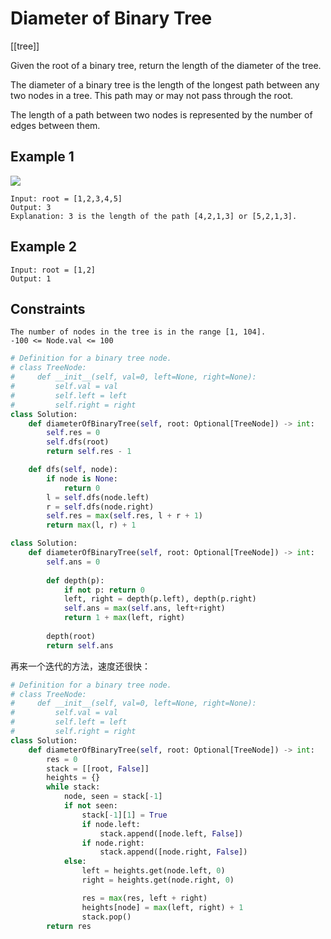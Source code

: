 # Diameter of Binary Tree

[[tree]]

Given the root of a binary tree, return the length of the diameter of the tree.

The diameter of a binary tree is the length of the longest path between any two nodes in a tree. This path may or may not pass through the root.

The length of a path between two nodes is represented by the number of edges between them.

## Example 1

![](https://assets.leetcode.com/uploads/2021/03/06/diamtree.jpg)

```text
Input: root = [1,2,3,4,5]
Output: 3
Explanation: 3 is the length of the path [4,2,1,3] or [5,2,1,3].
```

## Example 2

```text
Input: root = [1,2]
Output: 1
```

## Constraints

```text
The number of nodes in the tree is in the range [1, 104].
-100 <= Node.val <= 100
```

```python
# Definition for a binary tree node.
# class TreeNode:
#     def __init__(self, val=0, left=None, right=None):
#         self.val = val
#         self.left = left
#         self.right = right
class Solution:
    def diameterOfBinaryTree(self, root: Optional[TreeNode]) -> int:
        self.res = 0
        self.dfs(root)
        return self.res - 1

    def dfs(self, node):
        if node is None:
            return 0
        l = self.dfs(node.left)
        r = self.dfs(node.right)
        self.res = max(self.res, l + r + 1)
        return max(l, r) + 1
```

```python
class Solution:
    def diameterOfBinaryTree(self, root: Optional[TreeNode]) -> int:
        self.ans = 0
        
        def depth(p):
            if not p: return 0
            left, right = depth(p.left), depth(p.right)
            self.ans = max(self.ans, left+right)
            return 1 + max(left, right)
            
        depth(root)
        return self.ans
```

再来一个迭代的方法，速度还很快：

```python
# Definition for a binary tree node.
# class TreeNode:
#     def __init__(self, val=0, left=None, right=None):
#         self.val = val
#         self.left = left
#         self.right = right
class Solution:
    def diameterOfBinaryTree(self, root: Optional[TreeNode]) -> int:
        res = 0
        stack = [[root, False]]
        heights = {}
        while stack:
            node, seen = stack[-1]
            if not seen:
                stack[-1][1] = True
                if node.left:
                    stack.append([node.left, False])
                if node.right:
                    stack.append([node.right, False])
            else:
                left = heights.get(node.left, 0)
                right = heights.get(node.right, 0)

                res = max(res, left + right)
                heights[node] = max(left, right) + 1
                stack.pop()
        return res   
```
